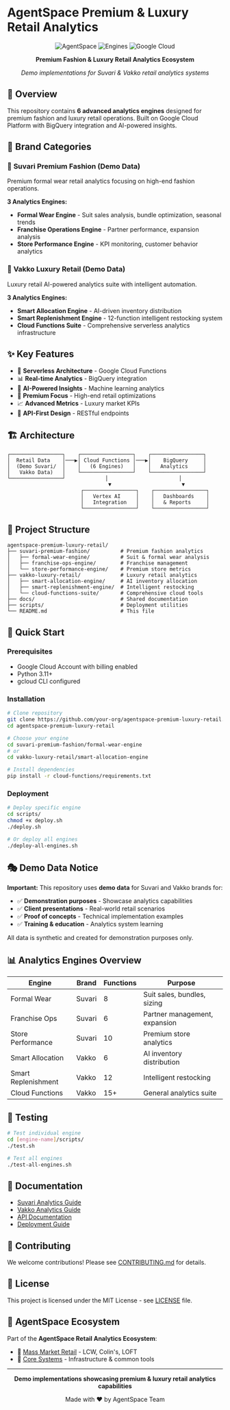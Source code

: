 # AgentSpace Premium & Luxury Retail Analytics

<div align="center">

![AgentSpace](https://img.shields.io/badge/AgentSpace-Premium_Luxury_Retail-purple?style=for-the-badge)
![Engines](https://img.shields.io/badge/Analytics_Engines-6-blue?style=for-the-badge)
![Google Cloud](https://img.shields.io/badge/Google_Cloud-Functions-orange?style=for-the-badge)

**Premium Fashion & Luxury Retail Analytics Ecosystem**

*Demo implementations for Suvari & Vakko retail analytics systems*

</div>

## 🎯 Overview

This repository contains **6 advanced analytics engines** designed for premium fashion and luxury retail operations. Built on Google Cloud Platform with BigQuery integration and AI-powered insights.

## 🏢 Brand Categories

### 🎩 **Suvari Premium Fashion** (Demo Data)
Premium formal wear retail analytics focusing on high-end fashion operations.

**3 Analytics Engines:**
- **Formal Wear Engine** - Suit sales analysis, bundle optimization, seasonal trends
- **Franchise Operations Engine** - Partner performance, expansion analysis  
- **Store Performance Engine** - KPI monitoring, customer behavior analytics

### 💎 **Vakko Luxury Retail** (Demo Data)  
Luxury retail AI-powered analytics suite with intelligent automation.

**3 Analytics Engines:**
- **Smart Allocation Engine** - AI-driven inventory distribution
- **Smart Replenishment Engine** - 12-function intelligent restocking system
- **Cloud Functions Suite** - Comprehensive serverless analytics infrastructure

## ✨ Key Features

- 🚀 **Serverless Architecture** - Google Cloud Functions
- 📊 **Real-time Analytics** - BigQuery integration  
- 🤖 **AI-Powered Insights** - Machine learning analytics
- 🎯 **Premium Focus** - High-end retail optimizations
- 📈 **Advanced Metrics** - Luxury market KPIs
- 🔗 **API-First Design** - RESTful endpoints

## 🏗️ Architecture

```
┌─────────────────┐    ┌─────────────────┐    ┌─────────────────┐
│  Retail Data    │───▶│ Cloud Functions │───▶│    BigQuery     │
│  (Demo Suvari/  │    │   (6 Engines)   │    │   Analytics     │
│   Vakko Data)   │    └─────────────────┘    └─────────────────┘
└─────────────────┘             │                       │
                                 ▼                       ▼
                        ┌─────────────────┐    ┌─────────────────┐
                        │   Vertex AI     │    │   Dashboards    │
                        │   Integration   │    │   & Reports     │
                        └─────────────────┘    └─────────────────┘
```

## 📁 Project Structure

```
agentspace-premium-luxury-retail/
├── suvari-premium-fashion/          # Premium fashion analytics
│   ├── formal-wear-engine/          # Suit & formal wear analysis
│   ├── franchise-ops-engine/        # Franchise management
│   └── store-performance-engine/    # Premium store metrics
├── vakko-luxury-retail/             # Luxury retail analytics  
│   ├── smart-allocation-engine/     # AI inventory allocation
│   ├── smart-replenishment-engine/  # Intelligent restocking
│   └── cloud-functions-suite/       # Comprehensive cloud tools
├── docs/                            # Shared documentation
├── scripts/                         # Deployment utilities
└── README.md                        # This file
```

## 🚀 Quick Start

### Prerequisites
- Google Cloud Account with billing enabled
- Python 3.11+
- gcloud CLI configured

### Installation
```bash
# Clone repository
git clone https://github.com/your-org/agentspace-premium-luxury-retail.git
cd agentspace-premium-luxury-retail

# Choose your engine
cd suvari-premium-fashion/formal-wear-engine
# or
cd vakko-luxury-retail/smart-allocation-engine

# Install dependencies
pip install -r cloud-functions/requirements.txt
```

### Deployment
```bash
# Deploy specific engine
cd scripts/
chmod +x deploy.sh
./deploy.sh

# Or deploy all engines
./deploy-all-engines.sh
```

## 🎭 Demo Data Notice

**Important:** This repository uses **demo data** for Suvari and Vakko brands for:
- ✅ **Demonstration purposes** - Showcase analytics capabilities
- ✅ **Client presentations** - Real-world retail scenarios  
- ✅ **Proof of concepts** - Technical implementation examples
- ✅ **Training & education** - Analytics system learning

All data is synthetic and created for demonstration purposes only.

## 📊 Analytics Engines Overview

| Engine | Brand | Functions | Purpose |
|--------|--------|-----------|---------|
| Formal Wear | Suvari | 8 | Suit sales, bundles, sizing |
| Franchise Ops | Suvari | 6 | Partner management, expansion |
| Store Performance | Suvari | 10 | Premium store analytics |
| Smart Allocation | Vakko | 6 | AI inventory distribution |
| Smart Replenishment | Vakko | 12 | Intelligent restocking |
| Cloud Functions | Vakko | 15+ | General analytics suite |

## 🧪 Testing

```bash
# Test individual engine
cd [engine-name]/scripts/
./test.sh

# Test all engines
./test-all-engines.sh
```

## 📖 Documentation

- [Suvari Analytics Guide](suvari-premium-fashion/README.md)
- [Vakko Analytics Guide](vakko-luxury-retail/README.md)  
- [API Documentation](docs/API.md)
- [Deployment Guide](docs/DEPLOYMENT.md)

## 🤝 Contributing

We welcome contributions! Please see [CONTRIBUTING.md](CONTRIBUTING.md) for details.

## 📄 License

This project is licensed under the MIT License - see [LICENSE](LICENSE) file.

## 🌟 AgentSpace Ecosystem

Part of the **AgentSpace Retail Analytics Ecosystem**:
- 🏪 [Mass Market Retail](../agentspace-mass-market-retail) - LCW, Colin's, LOFT
- 🔧 [Core Systems](../agentspace-core-retail-systems) - Infrastructure & common tools

---
<div align="center">

**Demo implementations showcasing premium & luxury retail analytics capabilities**

Made with ❤️ by AgentSpace Team

</div>
